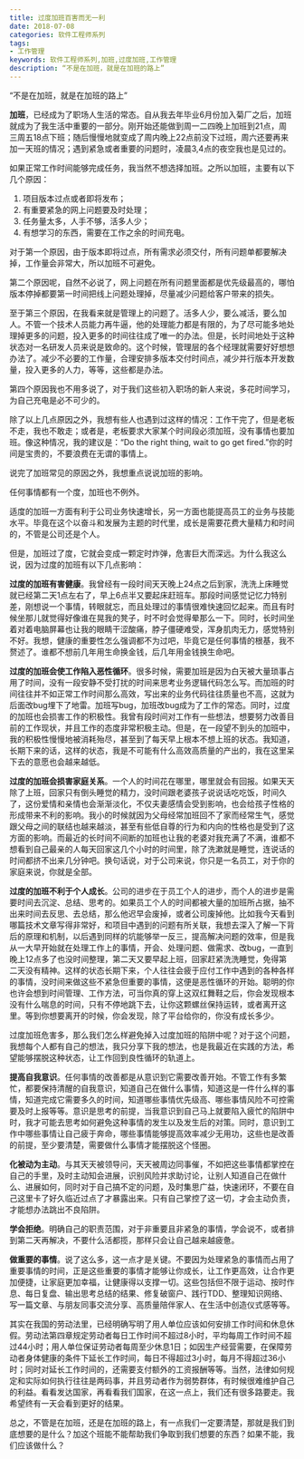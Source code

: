 ```yaml
---
title: 过度加班百害而无一利
date: 2018-07-08
categories: 软件工程师系列
tags: 
- 工作管理
keywords: 软件工程师系列,加班,过度加班,工作管理
description: “不是在加班，就是在加班的路上”
---
```


“不是在加班，就是在加班的路上”

**加班**，已经成为了职场人生活的常态。自从我去年毕业6月份加入菊厂之后，加班就成为了我生活中重要的一部分。刚开始还能做到周一二四晚上加班到21点，周三周五18点下班；随后慢慢地就变成了周内晚上22点前没下过班，周六还要再来加一天班的情况；遇到紧急或者重要的问题时，凌晨3,4点的夜空我也是见过的。

如果正常工作时间能够完成任务，我当然不想选择加班。之所以加班，主要有以下几个原因：

1. 项目版本过点或者即将发布；
2. 有重要紧急的网上问题要及时处理；
3. 任务量太多，人手不够，活多人少；
4. 有想学习的东西，需要在工作之余的时间充电。

对于第一个原因，由于版本即将过点，所有需求必须交付，所有问题单都要解决掉，工作量会非常大，所以加班不可避免。

第二个原因呢，自然不必说了，网上问题在所有问题里面都是优先级最高的，哪怕版本停掉都要第一时间把线上问题处理掉，尽量减少问题给客户带来的损失。

至于第三个原因，在我看来就是管理上的问题了。活多人少，要么减活，要么加人。不管一个技术人员能力再牛逼，他的处理能力都是有限的，为了尽可能多地处理掉更多的问题，投入更多的时间往往成了唯一的办法。但是，长时间地处于这种状态对一名研发人员来说是致命的。这个时候，管理层的各个经理就需要好好想想办法了。减少不必要的工作量，合理安排多版本交付时间点，减少并行版本开发数量，投入更多的人力，等等，这些都是办法。

第四个原因我也不用多说了，对于我们这些初入职场的新人来说，多花时间学习，为自己充电是必不可少的。

除了以上几点原因之外，我想有些人也遇到过这样的情况：工作干完了，但是老板不走，我也不敢走；或者是，老板要求大家某个时间段必须加班，没有事情也要加班。像这种情况，我的建议是：“Do the right thing, wait to go get fired.”你的时间是宝贵的，不要浪费在无谓的事情上。

说完了加班常见的原因之外，我想重点说说加班的影响。

任何事情都有一个度，加班也不例外。

适度的加班一方面有利于公司业务快速增长，另一方面也能提高员工的业务与技能水平。毕竟在这个以奋斗和发展为主题的时代里，成长是需要花费大量精力和时间的，不管是公司还是个人。

但是，加班过了度，它就会变成一颗定时炸弹，危害巨大而深远。为什么我这么说，因为过度的加班有以下几点影响：

**过度的加班有害健康**。我曾经有一段时间天天晚上24点之后到家，洗洗上床睡觉就已经第二天1点左右了，早上6点半又要起床赶班车。那段时间感觉记忆力特别差，刚想说一个事情，转眼就忘，而且处理过的事情很难快速回忆起来。而且有时候坐那儿就觉得好像谁在晃我的凳子，时不时会觉得晕那么一下。同时，长时间坐着对着电脑屏幕也让我的眼睛干涩酸痛，脖子僵硬难受，浑身肌肉无力，感觉特别不好。我想，健康的重要性怎么强调都不为过吧，毕竟它是任何事情的根基，我不赘述了。谁都不想前几年用生命换金钱，后几年用金钱换生命吧。

**过度的加班会使工作陷入恶性循环**。很多时候，需要加班是因为白天被大量琐事占用了时间，没有一段安静不受打扰的时间来思考业务逻辑代码怎么写。而加班的时间往往并不如正常工作时间那么高效，写出来的业务代码往往质量也不高，这就为后面改bug埋下了地雷。加班写bug，加班改bug成为了工作的常态。同时，过度的加班也会损害工作的积极性。我曾有段时间对工作有一些想法，想要努力改善目前的工作现状，并且工作的态度非常积极主动。但是，在一段望不到头的加班中，我的积极性慢慢地被消耗殆尽，甚至到了每天早上根本不想上班的状态。我知道，长期下来的话，这样的状态，我是不可能有什么高效高质量的产出的，我在这里呆下去的意愿也会越来越低。

**过度的加班会损害家庭关系**。一个人的时间花在哪里，哪里就会有回报。如果天天除了上班，回家只有倒头睡觉的精力，没时间跟老婆孩子说说话吃吃饭，时间久了，这份爱情和亲情也会渐渐淡化，不仅夫妻感情会受到影响，也会给孩子性格的形成带来不利的影响。我小的时候就因为父母经常加班回不了家而经常生气，感觉跟父母之间的联结也越来越淡，甚至有些低自尊的行为和内向的性格也是受到了这方面的影响。而最近的长时间不间断的加班也让我的老婆对我充满了不满，谁都不想看到自己最亲的人每天回家这几个小时的时间里，除了洗漱就是睡觉，连说话的时间都挤不出来几分钟吧。换句话说，对于公司来说，你只是一名员工，对于你的家庭来说，你就是全部。

**过度的加班不利于个人成长**。公司的进步在于员工个人的进步，而个人的进步是需要时间去沉淀、总结、思考的。如果员工个人的时间都被大量的加班所占据，抽不出来时间去反思、去总结，那么他迟早会废掉，或者公司废掉他。比如我今天看到哪篇技术文章写得非常好，和项目中遇到的问题有所关联，我想去深入了解一下背后的原理和机制，以后遇到同样的坑能够举一反三，提高解决问题的效率，但是我从一大早开始就在处理工作上的事情，开会、处理问题、做需求、改bug，一直到晚上12点多了也没时间整理，第二天又要早起上班，回家赶紧洗洗睡觉，免得第二天没有精神。这样的状态长期下来，个人往往会疲于应付工作中遇到的各种各样的事情，没时间来做这些不紧急但重要的事情，这便是恶性循环的开始。聪明的你也许会想到时间管理、工作方法，可当你真的穿上这双红舞鞋之后，你会发现根本没有什么喘息的时间，只有不停地跳下去，让你这颗螺丝保持运转，或者离开这里。等到你想要离开的时候，你会发现，除了平台给你的，你没有成长多少。


过度加班危害多，那么我们怎么样避免掉入过度加班的陷阱中呢？对于这个问题，我想每个人都有自己的想法，我只分享下我的想法，也是我最近在实践的方法，希望能够摆脱这种状态，让工作回到良性循环的轨道上。

**提高自我意识**。任何事情的改善都是从意识到它需要改善开始。不管工作有多繁忙，都要保持清醒的自我意识，知道自己在做什么事情，知道这是一件什么样的事情，知道完成它需要多久的时间，知道哪些事情优先级高、哪些事情风险不可控需要及时上报等等。意识是思考的前提，当我意识到自己马上就要陷入疲忙的陷阱中时，我才可能去思考如何避免这种事情的发生以及发生后的对策。同时，意识到工作中哪些事情让自己疲于奔命，哪些事情能够提高效率减少无用功，这些也是改善的前提，至少要清楚，需要做什么事情才能摆脱这个怪圈。

**化被动为主动**。与其天天被领导问，天天被周边同事催，不如把这些事情都掌控在自己的手里，及时主动知会进展，识别风险并求助讨论，让别人知道自己在做什么、进展如何，同时对于自己搞不定的问题，及时集思广益，快速闭环，不要在自己这里卡了好久临近过点了才暴露出来。只有自己掌控了这一切，才会主动负责，才能想办法跳出不良陷阱。

**学会拒绝**。明确自己的职责范围，对于非重要且非紧急的事情，学会说不，或者排到第二天再解决，不要什么活都揽，那样只会让自己越来越疲惫。

**做重要的事情**。说了这么多，这一点才是关键。不要因为处理紧急的事情而占用了重要事情的时间，正是这些重要的事情才能够让你成长，让工作更高效，让合作更加便捷，让家庭更加幸福，让健康得以支撑一切。这些包括但不限于运动、按时作息、每日复盘、输出思考总结的结果、修复破窗户、践行TDD、整理知识网络、写一篇文章、与朋友同事交流分享、高质量陪伴家人、在生活中创造仪式感等等。


其实在我国的劳动法里，已经明确写明了用人单位应该如何安排工作时间和休息休假。劳动法第四章规定劳动者每日工作时间不超过8小时，平均每周工作时间不超过44小时；用人单位保证劳动者每周至少休息1日；如因生产经营需要，在保障劳动者身体健康的条件下延长工作时间，每日不得超过3小时，每月不得超过36小时；同时对延长工作时间的，还需要支付额外的工资报酬等等。当然，法律如何规定和实际如何执行往往是两码事，并且劳动者作为弱势群体，有时候很难维护自己的利益。看看发达国家，再看看我们国家，在这一点上，我们还有很多路要走。我希望终有一天会看到更好的结果。

总之，不管是在加班，还是在加班的路上，有一点我们一定要清楚，那就是我们到底想要的是什么？加这个班能不能帮助我们争取到我们想要的东西？如果不能，我们应该做什么？
